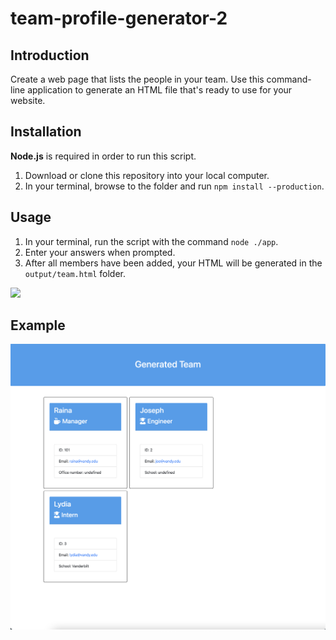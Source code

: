 # team-profile-generator-2

## Introduction

Create a web page that lists the people in your team. Use this command-line application to generate an HTML file that's ready to use for your website.

## Installation

**Node.js** is required in order to run this script.

1. Download or clone this repository into your local computer.
2. In your terminal, browse to the folder and run `npm install --production`.

## Usage

1. In your terminal, run the script with the command `node ./app`.
2. Enter your answers when prompted.
3. After all members have been added, your HTML will be generated in the `output/team.html` folder.

![](readme_assets/cli_preview.gif)

## Example

![](./screenshot.png)
